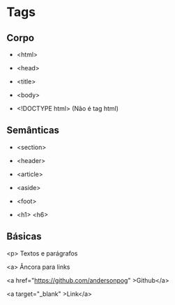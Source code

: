 # Tags

## Corpo

* \<html\>

* \<head\>

* \<title\>

* \<body\>

* \<\!DOCTYPE html\> \(Não é tag html\)





## Semânticas

* \<section\>

* \<header\>

* \<article\>

* \<aside\>

* \<foot\>

* \<h1\> \<h6\>



## Básicas

\<p\> Textos e parágrafos

\<a\> Âncora para links 

\<a href="https://github.com/andersonpog" \>Github</a\> 

\<a target="\_blank" \>Link</a\> 




